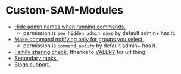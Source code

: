 # Custom-SAM-Modules

- [Hide admin names when running commands.](https://github.com/Srlion/Custom-SAM-Modules/blob/master/sam_extra/lua/sam/modules/command_hide_admin_name.lua)
    - permission is `see_hidden_admin_name` by default admin+ has it.
- [Make command notifying only for groups you select.](https://github.com/Srlion/Custom-SAM-Modules/blob/master/sam_extra/lua/sam/modules/command_notify_for_ranks.lua)
    - permission is `command_notify` by default admin+ has it.
- [Family sharing check.](https://github.com/Srlion/Custom-SAM-Modules/blob/master/sam_extra/lua/sam/modules/sv_family_sharing.lua) (thanks to [VALERY](https://www.gmodstore.com/users/76561198074911795) for url thing)
- [Secondary ranks.](https://github.com/Srlion/Custom-SAM-Modules/blob/master/sam_extra/lua/sam/modules/user2.lua)
- [Blogs support.](https://github.com/Srlion/Custom-SAM-Modules/tree/master/blogs_sam)
